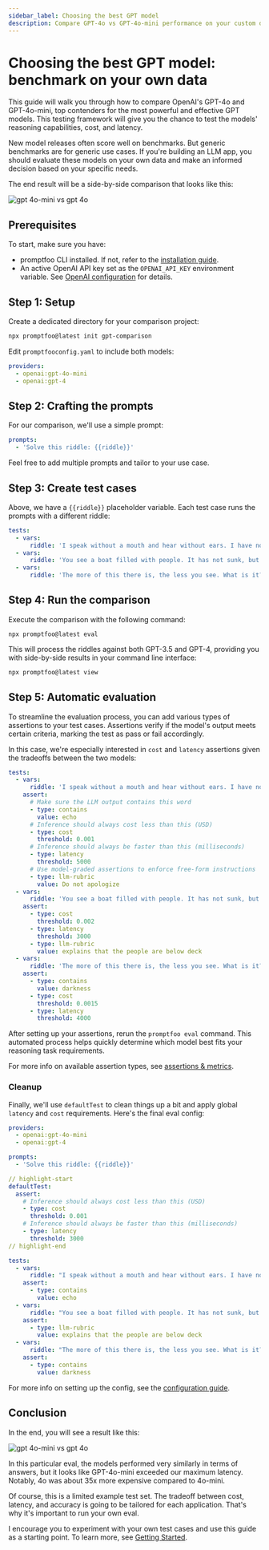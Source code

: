 ```yaml
---
sidebar_label: Choosing the best GPT model
description: Compare GPT-4o vs GPT-4o-mini performance on your custom data with automated benchmarks to evaluate reasoning capabilities, costs, and response latency metrics
---
```


# Choosing the best GPT model: benchmark on your own data

This guide will walk you through how to compare OpenAI's GPT-4o and GPT-4o-mini, top contenders for the most powerful and effective GPT models. This testing framework will give you the chance to test the models' reasoning capabilities, cost, and latency.

New model releases often score well on benchmarks. But generic benchmarks are for generic use cases. If you're building an LLM app, you should evaluate these models on your own data and make an informed decision based on your specific needs.

The end result will be a side-by-side comparison that looks like this:

![gpt 4o-mini vs gpt 4o](/img/docs/gpt-4o-mini-vs-gpt-4o.png)

## Prerequisites

To start, make sure you have:

- promptfoo CLI installed. If not, refer to the [installation guide](/docs/installation).
- An active OpenAI API key set as the `OPENAI_API_KEY` environment variable. See [OpenAI configuration](/docs/providers/openai) for details.

## Step 1: Setup

Create a dedicated directory for your comparison project:

```sh
npx promptfoo@latest init gpt-comparison
```

Edit `promptfooconfig.yaml` to include both models:

```yaml title="promptfooconfig.yaml"
providers:
  - openai:gpt-4o-mini
  - openai:gpt-4
```

## Step 2: Crafting the prompts

For our comparison, we'll use a simple prompt:

```yaml title="promptfooconfig.yaml"
prompts:
  - 'Solve this riddle: {{riddle}}'
```

Feel free to add multiple prompts and tailor to your use case.

## Step 3: Create test cases

Above, we have a `{{riddle}}` placeholder variable. Each test case runs the prompts with a different riddle:

```yaml title="promptfooconfig.yaml"
tests:
  - vars:
      riddle: 'I speak without a mouth and hear without ears. I have no body, but I come alive with wind. What am I?'
  - vars:
      riddle: 'You see a boat filled with people. It has not sunk, but when you look again you don’t see a single person on the boat. Why?'
  - vars:
      riddle: 'The more of this there is, the less you see. What is it?'
```

## Step 4: Run the comparison

Execute the comparison with the following command:

```
npx promptfoo@latest eval
```

This will process the riddles against both GPT-3.5 and GPT-4, providing you with side-by-side results in your command line interface:

```sh
npx promptfoo@latest view
```

## Step 5: Automatic evaluation

To streamline the evaluation process, you can add various types of assertions to your test cases. Assertions verify if the model's output meets certain criteria, marking the test as pass or fail accordingly.

In this case, we're especially interested in `cost` and `latency` assertions given the tradeoffs between the two models:

```yaml
tests:
  - vars:
      riddle: 'I speak without a mouth and hear without ears. I have no body, but I come alive with wind. What am I?'
    assert:
      # Make sure the LLM output contains this word
      - type: contains
        value: echo
      # Inference should always cost less than this (USD)
      - type: cost
        threshold: 0.001
      # Inference should always be faster than this (milliseconds)
      - type: latency
        threshold: 5000
      # Use model-graded assertions to enforce free-form instructions
      - type: llm-rubric
        value: Do not apologize
  - vars:
      riddle: 'You see a boat filled with people. It has not sunk, but when you look again you don’t see a single person on the boat. Why?'
    assert:
      - type: cost
        threshold: 0.002
      - type: latency
        threshold: 3000
      - type: llm-rubric
        value: explains that the people are below deck
  - vars:
      riddle: 'The more of this there is, the less you see. What is it?'
    assert:
      - type: contains
        value: darkness
      - type: cost
        threshold: 0.0015
      - type: latency
        threshold: 4000
```

After setting up your assertions, rerun the `promptfoo eval` command. This automated process helps quickly determine which model best fits your reasoning task requirements.

For more info on available assertion types, see [assertions & metrics](/docs/configuration/expected-outputs/).

### Cleanup

Finally, we'll use `defaultTest` to clean things up a bit and apply global `latency` and `cost` requirements. Here's the final eval config:

```yaml
providers:
  - openai:gpt-4o-mini
  - openai:gpt-4

prompts:
  - 'Solve this riddle: {{riddle}}'

// highlight-start
defaultTest:
  assert:
    # Inference should always cost less than this (USD)
    - type: cost
      threshold: 0.001
    # Inference should always be faster than this (milliseconds)
    - type: latency
      threshold: 3000
// highlight-end

tests:
  - vars:
      riddle: "I speak without a mouth and hear without ears. I have no body, but I come alive with wind. What am I?"
    assert:
      - type: contains
        value: echo
  - vars:
      riddle: "You see a boat filled with people. It has not sunk, but when you look again you don’t see a single person on the boat. Why?"
    assert:
      - type: llm-rubric
        value: explains that the people are below deck
  - vars:
      riddle: "The more of this there is, the less you see. What is it?"
    assert:
      - type: contains
        value: darkness
```

For more info on setting up the config, see the [configuration guide](/docs/configuration/guide).

## Conclusion

In the end, you will see a result like this:

![gpt 4o-mini vs gpt 4o](/img/docs/gpt-4o-mini-vs-gpt-4o.png)

In this particular eval, the models performed very similarly in terms of answers, but it looks like GPT-4o-mini exceeded our maximum latency. Notably, 4o was about 35x more expensive compared to 4o-mini.

Of course, this is a limited example test set. The tradeoff between cost, latency, and accuracy is going to be tailored for each application. That's why it's important to run your own eval.

I encourage you to experiment with your own test cases and use this guide as a starting point. To learn more, see [Getting Started](/docs/getting-started).
